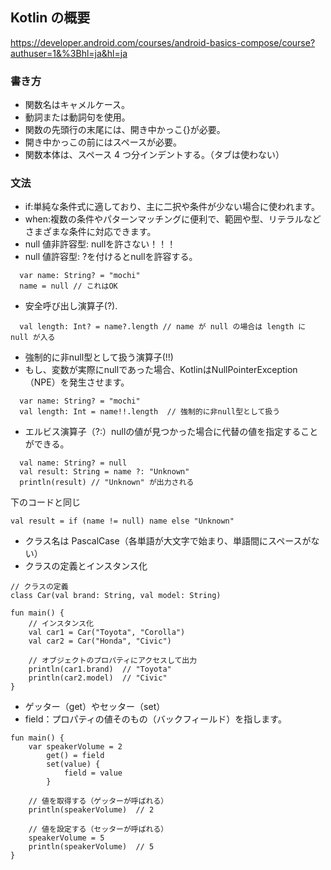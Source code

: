 ## Kotlin の概要

https://developer.android.com/courses/android-basics-compose/course?authuser=1&%3Bhl=ja&hl=ja

### 書き方

- 関数名はキャメルケース。
- 動詞または動詞句を使用。
- 関数の先頭行の末尾には、開き中かっこ{}が必要。
- 開き中かっこの前にはスペースが必要。
- 関数本体は、スペース 4 つ分インデントする。（タブは使わない）

### 文法

- if:単純な条件式に適しており、主に二択や条件が少ない場合に使われます。
- when:複数の条件やパターンマッチングに便利で、範囲や型、リテラルなどさまざまな条件に対応できます。
- null 値非許容型: nullを許さない！！！
- null 値許容型: ?を付けるとnullを許容する。

```
  var name: String? = "mochi"
  name = null // これはOK
```

- 安全呼び出し演算子(?).

```
  val length: Int? = name?.length // name が null の場合は length に null が入る
```

- 強制的に非null型として扱う演算子(!!)
- もし、変数が実際にnullであった場合、KotlinはNullPointerException（NPE）を発生させます。

```
  var name: String? = "mochi"
  val length: Int = name!!.length  // 強制的に非null型として扱う
```

- エルビス演算子（?:）nullの値が見つかった場合に代替の値を指定することができる。

```
  val name: String? = null
  val result: String = name ?: "Unknown"
  println(result) // "Unknown" が出力される
```

下のコードと同じ

```
val result = if (name != null) name else "Unknown"
```

- クラス名は PascalCase（各単語が大文字で始まり、単語間にスペースがない）
- クラスの定義とインスタンス化

```
// クラスの定義
class Car(val brand: String, val model: String)

fun main() {
    // インスタンス化
    val car1 = Car("Toyota", "Corolla")
    val car2 = Car("Honda", "Civic")

    // オブジェクトのプロパティにアクセスして出力
    println(car1.brand)  // "Toyota"
    println(car2.model)  // "Civic"
}
```

- ゲッター（get）やセッター（set）
- field：プロパティの値そのもの（バックフィールド）を指します。

```
fun main() {
    var speakerVolume = 2
        get() = field
        set(value) {
            field = value
        }

    // 値を取得する（ゲッターが呼ばれる）
    println(speakerVolume)  // 2

    // 値を設定する（セッターが呼ばれる）
    speakerVolume = 5
    println(speakerVolume)  // 5
}
```
